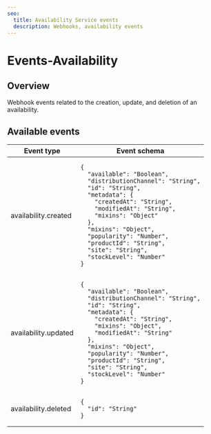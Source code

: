 ```yaml
---
seo:
  title: Availability Service events
  description: Webhooks, availability events
---
```


# Events-Availability

## Overview

Webhook events related to the creation, update, and deletion of an availability.

## Available events

<table><thead><tr><th>Event type</th><th>Event schema</th></tr></thead><tbody><tr><td>availability.created</td><td><pre class="language-json"><code class="lang-json">{
  "available": "Boolean",
  "distributionChannel": "String",
  "id": "String",
  "metadata": {
    "createdAt": "String",
    "modifiedAt": "String",
    "mixins": "Object"
  },
  "mixins": "Object",
  "popularity": "Number",
  "productId": "String",
  "site": "String",
  "stockLevel": "Number"
}
</code></pre></td></tr><tr><td>availability.updated</td><td><pre class="language-json"><code class="lang-json">{
  "available": "Boolean",
  "distributionChannel": "String",
  "id": "String",
  "metadata": {
    "createdAt": "String",
    "mixins": "Object",
    "modifiedAt": "String"
  },
  "mixins": "Object",
  "popularity": "Number",
  "productId": "String",
  "site": "String",
  "stockLevel": "Number"  
}
</code></pre></td></tr><tr><td>availability.deleted</td><td><pre class="language-json"><code class="lang-json">{
  "id": "String"
}
</code></pre></td></tr></tbody></table>
